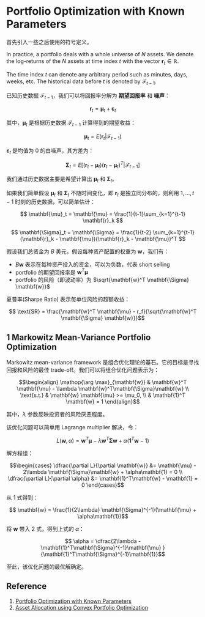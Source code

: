 # Portfolio Optimization with Known Parameters

首先引入一些之后使用的符号定义。

In practice, a portfolio deals with a whole universe of $N$ assets. We denote the log-returns of the $N$ assets at time index $t$ with the vector $\mathbf{r}_t \in \mathbb{R}$.

The time index $t$ can denote any arbitrary period such as minutes, days, weeks, etc. The historical data before $t$ is denoted by $\mathcal{F}_{t-1}$.

已知历史数据 $\mathcal{F}_{t-1}$，我们可以将回报率分解为 __期望回报率__ 和 __噪声__：

$$ \mathbf{r}_t = \mathbf{\mu}_t + \mathbf{\varepsilon}_t $$

其中，$\mathbf{\mu}_t$ 是根据历史数据 $\mathcal{F}_{t-1}$ 计算得到的期望收益：

$$\mathbf{\mu}_t = E(\mathbf{r}_t|\mathcal{F}_{t-1})$$

$\mathbf{\varepsilon}_t$ 是均值为 0 的白噪声，其方差为：

$$ \mathbf{\Sigma}_t = E[(\mathbf{r}_t - \mathbf{\mu}_t)(\mathbf{r}_t - \mathbf{\mu}_t)^T|\mathcal{F}_{t-1}] $$

我们通过历史数据主要是希望计算出 $\mathbf{\mu}_t$ 和 $\mathbf{\Sigma}_t$。

如果我们简单假设 $\mathbf{\mu}_t$ 和 $\mathbf{\Sigma}_t$ 不随时间变化，即 $\mathbf{r}_t$ 是独立同分布的，则利用 $1, ..., t-1$ 时刻的历史数据，可以简单估计：

$$ \mathbf{\mu}_t = \mathbf{\mu} = \frac{1}{t-1}\sum_{k=1}^{t-1} \mathbf{r}_k $$

$$ \mathbf{\Sigma}_t = \mathbf{\Sigma} = \frac{1}{t-2} \sum_{k=1}^{t-1} (\mathbf{r}_k - \mathbf{\mu})(\mathbf{r}_k - \mathbf{\mu})^T $$

假设我们总资金为 $B$ 美元，假设每种资产配置的权重为 $\mathbf{w}$，我们有：

- $B \mathbf{w}$ 表示在每种资产投入的资金，可以为负数，代表 short selling
- portfolio 的期望回报率是 $\mathbf{w}^T \mathbf{\mu}$
- portfolio 的风险（即波动率）为 $\sqrt{\mathbf{w}^T \mathbf{\Sigma} \mathbf{w}}$

夏普率(Sharpe Ratio) 表示每单位风险的超额收益：

$$ \text{SR} = \frac{\mathbf{w}^T \mathbf{\mu} - r_f}{\sqrt{\mathbf{w}^T \mathbf{\Sigma} \mathbf{w}}}$$

## 1 Markowitz Mean-Variance Portfolio Optimization

Markowitz mean-variance framework 是组合优化理论的基石。它的目标是寻找回报和风险的最佳 trade-off。我们可以将组合优化问题表示为：

$$\begin{align}
\mathop{\arg \max}_{\mathbf{w}} & \mathbf{w}^T \mathbf{\mu} - \lambda \mathbf{w}^T\mathbf{\Sigma}\mathbf{w} \\
\text{s.t.} & \mathbf{w} \mathbf{\mu} >= \mu_0, \\
& \mathbf{1}^T \mathbf{w} = 1
\end{align}$$

其中，$\lambda$ 参数反映投资者的风险厌恶程度。

该优化问题可以简单用 Lagrange multiplier 解决，令：

$$ L(\mathbf{w}, \alpha) = \mathbf{w}^T \mathbf{\mu} - \lambda \mathbf{w}^T\mathbf{\Sigma}\mathbf{w} + \alpha (\mathbf{1}^T\mathbf{w} - 1) $$

解方程组：

$$\begin{cases}
\dfrac{\partial L}{\partial \mathbf{w}} &= \mathbf{\mu} - 2\lambda \mathbf{\Sigma}\mathbf{w} + \alpha\mathbf{1} = 0 \\
\dfrac{\partial L}{\partial \alpha} &=  \mathbf{1}^T\mathbf{w} - \mathbf{1} = 0
\end{cases}$$

从 1 式得到：

$$ \mathbf{w} = \frac{1}{2\lambda} \mathbf{\Sigma}^{-1}(\mathbf{\mu} + \alpha\mathbf{1})$$

将 $\mathbf{w}$ 带入 2 式，得到上式的 $\alpha$：

$$ \alpha = \dfrac{2\lambda - \mathbf{1}^T\mathbf{\Sigma}^{-1}\mathbf{\mu} }{\mathbf{1}^T\mathbf{\Sigma}^{-1}\mathbf{1}}$$

至此，该优化问题的最优解确定。

## Reference

1. [Portfolio Optimization with Known Parameters](https://palomar.home.ece.ust.hk/papers/2016/Feng&Palomar-FnT2016.pdf)
2. [Asset Allocation using Convex Portfolio Optimization](https://medium.com/where-quant-meets-data-science/asset-allocation-using-convex-portfolio-optimization-f47398d4d613)
